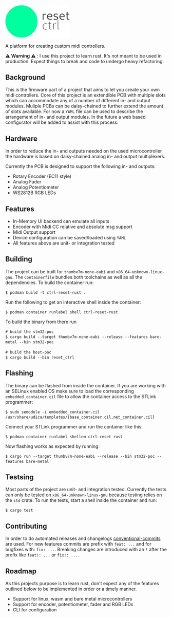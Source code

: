 <img src="/docs/logo.svg" width="200">

A platform for creating custom midi controllers.

⚠️  **Warning** ⚠️ : I use this project to learn rust. It's not meant to be used in production. Expect things to break and code to undergo heavy refactoring.

## Background

This is the firmware part of a project that aims to let you create your own midi controllers.
Core of this project is an extendible PCB with multiple slots which can accommodate any of a
number of different in- and output modules. Muliple PCBs can be daisy-chained to further extend
the amount of slots available. For now a `YAML` file can be used to describe the arrangement of
in- and output modules. In the future a web based configurator will be added to assist with this
process.

## Hardware

In order to reduce the in- and outputs needed on the used microcontroller
the hardware is based on daisy-chained analog in- and output multiplexers. 

Currently the PCB is designed to support the following in- and outputs:

- Rotary Encoder (EC11 style)
- Analog Fader
- Analog Potentiometer
- WS2812B RGB LEDs

## Features

- In-Memory UI backend can emulate all inputs
- Encoder with Midi CC relative and absolute msg support
- Midi Output support
- Device configuration can be saved/loaded using `YAML`
- All features above are unit- or integration tested

## Building

The project can be built for `thumbv7m-none-eabi` and `x86_64-unknown-linux-gnu`.
The `Containerfile` bundles both toolchains as well as all the dependencies.
To build the container run:

```
$ podman build -t ctrl-reset-rust .
```

Run the following to get an interactive shell inside the container:
```
$ podman container runlabel shell ctrl-reset-rust
```

To build the binary from there run
```
# build the stm32-poc
$ cargo build --target thumbv7m-none-eabi --release --features bare-metal --bin stm32-poc

# build the host-poc
$ cargo build --bin reset_ctrl
```

## Flashing

The binary can be flashed from inside the container. If you are working with an SELinux
enabled OS make sure to load the corresponding `embedded_container.cil` file to allow
the container access to the STLink programmer:

```
$ sudo semodule -i embedded_container.cil /usr/share/udica/templates/{base_container.cil,net_container.cil}
```

Connect your STLink programmer and run the container like this:

```
$ podman container runlabel shellem ctrl-reset-rust
```

Now flashing works as expected by running:

```
$ cargo run --target thumbv7m-none-eabi --release --bin stm32-poc --features bare-metal
```

## Testsing

Most parts of the project are unit- and integration tested. Currently
the tests can only be tested on `x86_64-unknown-linux-gnu` because testing relies on
 the `std` crate. To run the tests, start a shell inside the container and run:

 ```
 $ cargo test
 ```

## Contributing

In order to do automated releases and changelogs [conventional-commits](https://www.conventionalcommits.org/en/v1.0.0/) are used.
For new features commits are prefix with `feat: ...` and for bugfixes with: `fix: ...`.
Breaking changes are introduced with an `!` after the prefix like `feat!: ...` or `fix!: ...`.

## Roadmap

As this projects purpose is to learn rust, don't expect any of the features
outlined below to be implemented in order or a timely manner.

- Support for linux, wasm and bare metal microcontrollers
- Support for encoder, potentiometer, fader and RGB LEDs
- CLI for configuration

